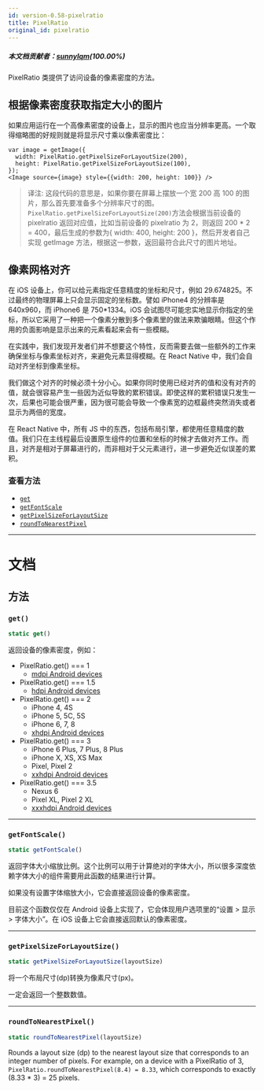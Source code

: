 ```yaml
---
id: version-0.58-pixelratio
title: PixelRatio
original_id: pixelratio
---
```


##### 本文档贡献者：[sunnylqm](https://github.com/search?q=sunnylqm%40qq.com+in%3Aemail&type=Users)(100.00%)

PixelRatio 类提供了访问设备的像素密度的方法。

## 根据像素密度获取指定大小的图片

如果应用运行在一个高像素密度的设备上，显示的图片也应当分辨率更高。一个取得缩略图的好规则就是将显示尺寸乘以像素密度比：

```
var image = getImage({
  width: PixelRatio.getPixelSizeForLayoutSize(200),
  height: PixelRatio.getPixelSizeForLayoutSize(100),
});
<Image source={image} style={{width: 200, height: 100}} />
```

> 译注: 这段代码的意思是，如果你要在屏幕上摆放一个宽 200 高 100 的图片，那么首先要准备多个分辨率尺寸的图。`PixelRatio.getPixelSizeForLayoutSize(200)`方法会根据当前设备的 pixelratio 返回对应值，比如当前设备的 pixelratio 为 2，则返回 200 \* 2 = 400，最后生成的参数为{ width: 400, height: 200 }，然后开发者自己实现 getImage 方法，根据这一参数，返回最符合此尺寸的图片地址。

## 像素网格对齐

在 iOS 设备上，你可以给元素指定任意精度的坐标和尺寸，例如 29.674825。不过最终的物理屏幕上只会显示固定的坐标数。譬如 iPhone4 的分辨率是 640x960，而 iPhone6 是 750\*1334。iOS 会试图尽可能忠实地显示你指定的坐标，所以它采用了一种把一个像素分散到多个像素里的做法来欺骗眼睛。但这个作用的负面影响是显示出来的元素看起来会有一些模糊。

在实践中，我们发现开发者们并不想要这个特性，反而需要去做一些额外的工作来确保坐标与像素坐标对齐，来避免元素显得模糊。在 React Native 中，我们会自动对齐坐标到像素坐标。

我们做这个对齐的时候必须十分小心。如果你同时使用已经对齐的值和没有对齐的值，就会很容易产生一些因为近似导致的累积错误。即使这样的累积错误只发生一次，后果也可能会很严重，因为很可能会导致一个像素宽的边框最终突然消失或者显示为两倍的宽度。

在 React Native 中，所有 JS 中的东西，包括布局引擎，都使用任意精度的数值。我们只在主线程最后设置原生组件的位置和坐标的时候才去做对齐工作。而且，对齐是相对于屏幕进行的，而非相对于父元素进行，进一步避免近似误差的累积。

### 查看方法

- [`get`](pixelratio.md#get)
- [`getFontScale`](pixelratio.md#getfontscale)
- [`getPixelSizeForLayoutSize`](pixelratio.md#getpixelsizeforlayoutsize)
- [`roundToNearestPixel`](pixelratio.md#roundtonearestpixel)

---

# 文档

## 方法

### `get()`

```javascript
static get()
```

返回设备的像素密度，例如：

- PixelRatio.get() === 1
  - [mdpi Android devices](https://material.io/tools/devices/)
- PixelRatio.get() === 1.5
  - [hdpi Android devices](https://material.io/tools/devices/)
- PixelRatio.get() === 2
  - iPhone 4, 4S
  - iPhone 5, 5C, 5S
  - iPhone 6, 7, 8
  - [xhdpi Android devices](https://material.io/tools/devices/)
- PixelRatio.get() === 3
  - iPhone 6 Plus, 7 Plus, 8 Plus
  - iPhone X, XS, XS Max
  - Pixel, Pixel 2
  - [xxhdpi Android devices](https://material.io/tools/devices/)
- PixelRatio.get() === 3.5
  - Nexus 6
  - Pixel XL, Pixel 2 XL
  - [xxxhdpi Android devices](https://material.io/tools/devices/)

---

### `getFontScale()`

```javascript
static getFontScale()
```

返回字体大小缩放比例。这个比例可以用于计算绝对的字体大小，所以很多深度依赖字体大小的组件需要用此函数的结果进行计算。

如果没有设置字体缩放大小，它会直接返回设备的像素密度。

目前这个函数仅仅在 Android 设备上实现了，它会体现用户选项里的“设置 > 显示 > 字体大小”。在 iOS 设备上它会直接返回默认的像素密度。

---

### `getPixelSizeForLayoutSize()`

```javascript
static getPixelSizeForLayoutSize(layoutSize)
```

将一个布局尺寸(dp)转换为像素尺寸(px)。

一定会返回一个整数数值。

---

### `roundToNearestPixel()`

```javascript
static roundToNearestPixel(layoutSize)
```

Rounds a layout size (dp) to the nearest layout size that corresponds to an integer number of pixels. For example, on a device with a PixelRatio of 3, `PixelRatio.roundToNearestPixel(8.4) = 8.33`, which corresponds to exactly (8.33 \* 3) = 25 pixels.
